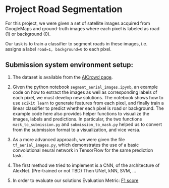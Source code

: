 # Project Road Segmentation

For this project, we were given a set of satellite images acquired 
from GoogleMaps and ground-truth images where each pixel is labeled 
as road (1) or background (0). 

Our task is to train a classifier to segment roads in these images, i.e. 
assigns a label `road=1, background=0` to each pixel.

## Submission system environment setup:

1. The dataset is available from the 
[AICrowd page](https://www.aicrowd.com/challenges/epfl-ml-road-segmentation).

2. Given the python notebook `segment_aerial_images.ipynb`, an example code on how to extract the images as well as 
corresponding labels of each pixel, we must develop new solutions. The notebook shows how to use `scikit learn` to generate features from each pixel, and finally train a linear classifier to predict whether each pixel is road or background. The example code here also provides helper functions to visualize the images, labels and predictions. In particular, the two functions `mask_to_submission.py` and `submission_to_mask.py` helped us to convert from the submission format to a visualization, and vice versa.

3. As a more advanced approach, we were given the file `tf_aerial_images.py`, which demonstrates the use of a basic convolutional neural network in TensorFlow for the same prediction task.

4. The first method we tried to implement is a CNN, of the architecture of AlexNet. (Pre-trained or not TBD) Then UNet, kNN, SVM, ...

5. In order to evaluate our solutions 
Evaluation Metric:
 [F1 score](https://en.wikipedia.org/wiki/F1_score)
